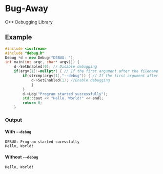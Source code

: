 # Bug-Away
C++ Debugging Library
## Example
```C++
#include <iostream>
#include "debug.h"
Debug *d = new Debug("DEBUG: ");
int main(int argc, char* argv[]) {
    d->SetEnabled(0); // Disable debugging
    if(argv[1]!=nullptr) { // If the first argument after the filename isn't a null pointer
        if(strcmp(argv[1],"--debug")) { // If the first argument after the filename is "--debug"
            d->SetEnabled(1); //Enable debugging
            }
        }
        d->Log("Program started successfully");
        std::cout << "Hello, World!" << endl;
        return 0;
    }
```
### Output
#### With ```--debug```
```
DEBUG: Program started sucessfully
Hello, World!
```
#### Without ```--debug```
```
Hello, World!
```
